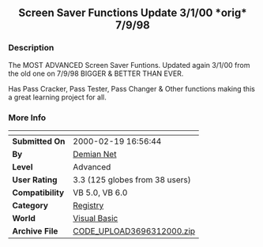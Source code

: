 ﻿<div align="center">

## Screen Saver Functions Update 3/1/00 \*orig\* 7/9/98


</div>

### Description

The MOST ADVANCED Screen Saver Funtions. Updated again 3/1/00 from the old one on 7/9/98 BIGGER & BETTER THAN EVER.

Has Pass Cracker, Pass Tester, Pass Changer & Other functions making this a great learning project for all.
 
### More Info
 


<span>             |<span>
---                |---
**Submitted On**   |2000-02-19 16:56:44
**By**             |[Demian Net](https://github.com/Planet-Source-Code/PSCIndex/blob/master/ByAuthor/demian-net.md)
**Level**          |Advanced
**User Rating**    |3.3 (125 globes from 38 users)
**Compatibility**  |VB 5\.0, VB 6\.0
**Category**       |[Registry](https://github.com/Planet-Source-Code/PSCIndex/blob/master/ByCategory/registry__1-36.md)
**World**          |[Visual Basic](https://github.com/Planet-Source-Code/PSCIndex/blob/master/ByWorld/visual-basic.md)
**Archive File**   |[CODE\_UPLOAD3696312000\.zip](https://github.com/Planet-Source-Code/demian-net-screen-saver-functions-update-3-1-00-orig-7-9-98__1-6340/archive/master.zip)








